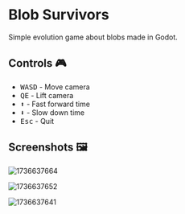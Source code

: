 # Blob Survivors

Simple evolution game about blobs made in Godot.

## Controls 🎮

- <kbd>W</kbd><kbd>A</kbd><kbd>S</kbd><kbd>D</kbd> - Move camera
- <kbd>Q</kbd><kbd>E</kbd> - Lift camera
- <kbd>⬆</kbd> - Fast forward time
- <kbd>⬇</kbd> - Slow down time
- <kbd>Esc</kbd> - Quit

## Screenshots 🖼️

![1736637664](https://github.com/user-attachments/assets/099de146-4374-4135-8b05-5ab0a0cebc55)

![1736637652](https://github.com/user-attachments/assets/0db46d6d-3347-4c64-a3c8-cf6d7eff9a0c)

![1736637641](https://github.com/user-attachments/assets/d5b62120-73bb-46ef-ac6b-a8169543a8ac)
